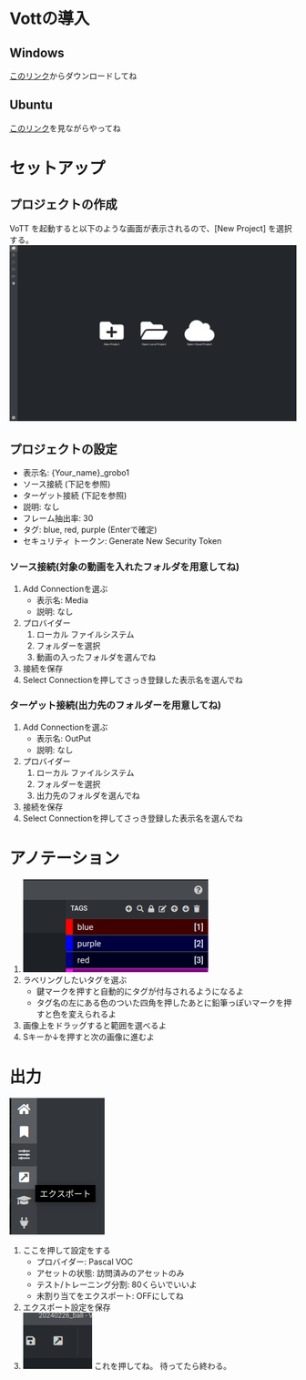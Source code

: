 # Vottの導入
## Windows
[このリンク](https://github.com/microsoft/VoTT/releases/download/v2.2.0/vott-2.2.0-win32.exe)からダウンロードしてね
## Ubuntu
[このリンク](https://masaki-note.com/2021/04/30/vott-install/)を見ながらやってね

# セットアップ
## プロジェクトの作成
VoTT を起動すると以下のような画面が表示されるので、[New Project] を選択する。
![step1](image.png)

## プロジェクトの設定
- 表示名: {Your_name}_grobo1
- ソース接続 (下記を参照)
- ターゲット接続 (下記を参照)
- 説明: なし
- フレーム抽出率: 30
- タグ: blue, red, purple (Enterで確定)
- セキュリティ トークン: Generate New Security Token

### ソース接続(対象の動画を入れたフォルダを用意してね)
1. Add Connectionを選ぶ
   - 表示名: Media
   - 説明: なし
2. プロバイダー
   1. ローカル ファイルシステム
   2. フォルダーを選択
   3. 動画の入ったフォルダを選んでね
3. 接続を保存
4. Select Connectionを押してさっき登録した表示名を選んでね

### ターゲット接続(出力先のフォルダーを用意してね)
1. Add Connectionを選ぶ
   - 表示名: OutPut
   - 説明: なし
2. プロバイダー
   1. ローカル ファイルシステム
   2. フォルダーを選択
   3. 出力先のフォルダを選んでね
3. 接続を保存
4. Select Connectionを押してさっき登録した表示名を選んでね

# アノテーション
1. ![step2](image-1.png)
2. ラベリングしたいタグを選ぶ
   - 鍵マークを押すと自動的にタグが付与されるようになるよ
   - タグ名の左にある色のついた四角を押したあとに鉛筆っぽいマークを押すと色を変えられるよ
3. 画像上をドラッグすると範囲を選べるよ
4. Sキーか↓を押すと次の画像に進むよ

# 出力
![step3](image-2.png)
1. ここを押して設定をする
   - プロバイダー: Pascal VOC
   - アセットの状態: 訪問済みのアセットのみ
   - テスト/トレーニング分割: 80くらいでいいよ
   - 未割り当てをエクスポート: OFFにしてね
2. エクスポート設定を保存
3.
    ![step4](image-3.png)
   これを押してね。
   待ってたら終わる。


